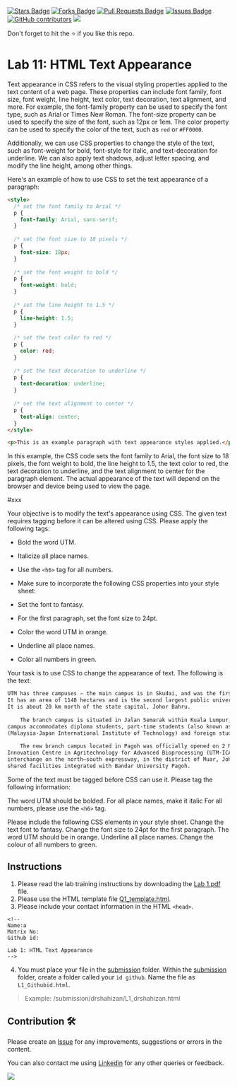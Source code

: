 <a href="https://github.com/drshahizan/learn-php/stargazers"><img src="https://img.shields.io/github/stars/drshahizan/learn-php" alt="Stars Badge"/></a>
<a href="https://github.com/drshahizan/learn-php/network/members"><img src="https://img.shields.io/github/forks/drshahizan/learn-php" alt="Forks Badge"/></a>
<a href="https://github.com/drshahizan/learn-php/pulls"><img src="https://img.shields.io/github/issues-pr/drshahizan/learn-php" alt="Pull Requests Badge"/></a>
<a href="https://github.com/drshahizan/learn-php/issues"><img src="https://img.shields.io/github/issues/drshahizan/learn-php" alt="Issues Badge"/></a>
<a href="https://github.com/drshahizan/learn-php/graphs/contributors"><img alt="GitHub contributors" src="https://img.shields.io/github/contributors/drshahizan/learn-php?color=2b9348"></a>
![](https://visitor-badge.glitch.me/badge?page_id=drshahizan/learn-php)

Don't forget to hit the :star: if you like this repo.

# Lab 11: HTML Text Appearance

Text appearance in CSS refers to the visual styling properties applied to the text content of a web page. These properties can include font family, font size, font weight, line height, text color, text decoration, text alignment, and more. For example, the font-family property can be used to specify the font type, such as Arial or Times New Roman. The font-size property can be used to specify the size of the font, such as 12px or 1em. The color property can be used to specify the color of the text, such as `red` or `#FF0000`.

Additionally, we can use CSS properties to change the style of the text, such as font-weight for bold, font-style for italic, and text-decoration for underline. We can also apply text shadows, adjust letter spacing, and modify the line height, among other things.

Here's an example of how to use CSS to set the text appearance of a paragraph:

```html
<style>
  /* set the font family to Arial */
  p {
    font-family: Arial, sans-serif;
  }
  
  /* set the font size to 18 pixels */
  p {
    font-size: 18px;
  }
  
  /* set the font weight to bold */
  p {
    font-weight: bold;
  }
  
  /* set the line height to 1.5 */
  p {
    line-height: 1.5;
  }
  
  /* set the text color to red */
  p {
    color: red;
  }
  
  /* set the text decoration to underline */
  p {
    text-decoration: underline;
  }
  
  /* set the text alignment to center */
  p {
    text-align: center;
  }
</style>

<p>This is an example paragraph with text appearance styles applied.</p>
```

In this example, the CSS code sets the font family to Arial, the font size to 18 pixels, the font weight to bold, the line height to 1.5, the text color to red, the text decoration to underline, and the text alignment to center for the paragraph element. The actual appearance of the text will depend on the browser and device being used to view the page.

#xxx

Your objective is to modify the text's appearance using CSS. The given text requires tagging before it can be altered using CSS. Please apply the following tags:

- Bold the word UTM.
- Italicize all place names.
- Use the `<h6>` tag for all numbers.
- Make sure to incorporate the following CSS properties into your style sheet:

- Set the font to fantasy.
- For the first paragraph, set the font size to 24pt.
- Color the word UTM in orange.
- Underline all place names.
- Color all numbers in green.


Your task is to use CSS to change the appearance of text. The following is the text:

```html
UTM has three campuses – the main campus is in Skudai, and was the first university in the state of Johor. 
It has an area of 1148 hectares and is the second largest public university after Universiti Putra Malaysia (UPM). 
It is about 20 km north of the state capital, Johor Bahru.
    
    The branch campus is situated in Jalan Semarak within Kuala Lumpur, with an area of 38 hectares. The branch 
campus accommodates diploma students, part-time students (also known as the SPACE program), undergraduate students 
(Malaysia-Japan International Institute of Technology) and foreign students taking business courses.
    
    The new branch campus located in Pagoh was officially opened on 2 May 2017. Universiti Teknologi Malaysia 
Innovation Centre in Agritechnology for Advanced Bioprocessing (UTM-ICA) is strategically located off the Pagoh 
interchange on the north–south expressway, in the district of Muar, Johor. A 50-hectare campus equipped with 
shared facilities integrated with Bandar University Pagoh.
```

Some of the text must be tagged before CSS can use it. Please tag the following information:

The word UTM should be bolded.
For all place names, make it italic
For all numbers, please use the `<h6>` tag.

Please include the following CSS elements in your style sheet.
Change the text font to fantasy.
Change the font size to 24pt for the first paragraph.
The word UTM should be in orange.
Underline all place names.
Change the colour of all numbers to green.

## Instructions

1. Please read the lab training instructions by downloading the [Lab 1.pdf](./download/Lab%201.pdf) file.
2. Please use the HTML template file [Q1_template.html](download/Q1_template.html).
3. Please include your contact information in the HTML `<head>`.

``` 
<!--
Name:a
Matrix No:
Github id:

Lab 1: HTML Text Appearance
-->
```
4. You must place your file in the [submission](./submission) folder. Within the [submission](./submission) folder, create a folder called your `id github`. Name the file as `L1_Githubid.html`.
  > Example: 
  > /submission/drshahizan/L1_drshahizan.html

## Contribution 🛠️
Please create an [Issue](https://github.com/drshahizan/learn-php/issues) for any improvements, suggestions or errors in the content.

You can also contact me using [Linkedin](https://www.linkedin.com/in/drshahizan/) for any other queries or feedback.

![](https://visitor-badge.glitch.me/badge?page_id=drshahizan)
